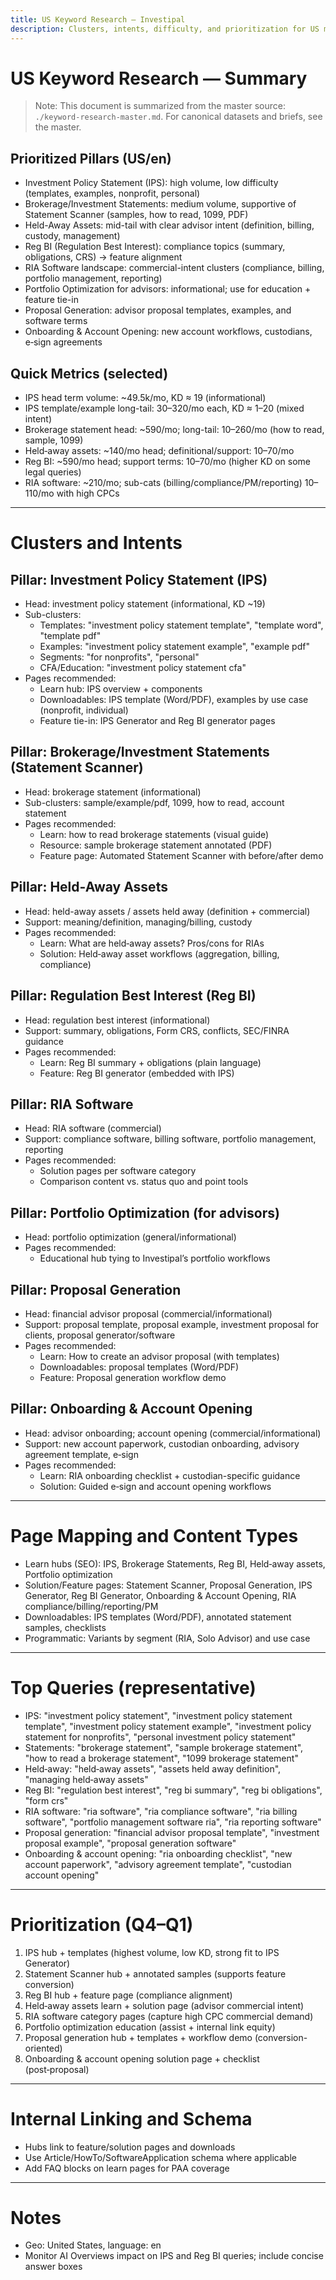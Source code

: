 ```yaml
---
title: US Keyword Research — Investipal
description: Clusters, intents, difficulty, and prioritization for US market
---
```


# US Keyword Research — Summary

> Note: This document is summarized from the master source: `./keyword-research-master.md`. For canonical datasets and briefs, see the master.

## Prioritized Pillars (US/en)
- Investment Policy Statement (IPS): high volume, low difficulty (templates, examples, nonprofit, personal)
- Brokerage/Investment Statements: medium volume, supportive of Statement Scanner (samples, how to read, 1099, PDF)
- Held-Away Assets: mid-tail with clear advisor intent (definition, billing, custody, management)
- Reg BI (Regulation Best Interest): compliance topics (summary, obligations, CRS) → feature alignment
- RIA Software landscape: commercial-intent clusters (compliance, billing, portfolio management, reporting)
- Portfolio Optimization for advisors: informational; use for education + feature tie-in
- Proposal Generation: advisor proposal templates, examples, and software terms
- Onboarding & Account Opening: new account workflows, custodians, e‑sign agreements

## Quick Metrics (selected)
- IPS head term volume: ~49.5k/mo, KD ≈ 19 (informational)
- IPS template/example long-tail: 30–320/mo each, KD ≈ 1–20 (mixed intent)
- Brokerage statement head: ~590/mo; long-tail: 10–260/mo (how to read, sample, 1099)
- Held‑away assets: ~140/mo head; definitional/support: 10–70/mo
- Reg BI: ~590/mo head; support terms: 10–70/mo (higher KD on some legal queries)
- RIA software: ~210/mo; sub-cats (billing/compliance/PM/reporting) 10–110/mo with high CPCs

---

# Clusters and Intents

## Pillar: Investment Policy Statement (IPS)
- Head: investment policy statement (informational, KD ~19)
- Sub-clusters:
  - Templates: "investment policy statement template", "template word", "template pdf"
  - Examples: "investment policy statement example", "example pdf"
  - Segments: "for nonprofits", "personal"
  - CFA/Education: "investment policy statement cfa"
- Pages recommended:
  - Learn hub: IPS overview + components
  - Downloadables: IPS template (Word/PDF), examples by use case (nonprofit, individual)
  - Feature tie-in: IPS Generator and Reg BI generator pages

## Pillar: Brokerage/Investment Statements (Statement Scanner)
- Head: brokerage statement (informational)
- Sub-clusters: sample/example/pdf, 1099, how to read, account statement
- Pages recommended:
  - Learn: how to read brokerage statements (visual guide)
  - Resource: sample brokerage statement annotated (PDF)
  - Feature page: Automated Statement Scanner with before/after demo

## Pillar: Held-Away Assets
- Head: held-away assets / assets held away (definition + commercial)
- Support: meaning/definition, managing/billing, custody
- Pages recommended:
  - Learn: What are held‑away assets? Pros/cons for RIAs
  - Solution: Held‑away asset workflows (aggregation, billing, compliance)

## Pillar: Regulation Best Interest (Reg BI)
- Head: regulation best interest (informational)
- Support: summary, obligations, Form CRS, conflicts, SEC/FINRA guidance
- Pages recommended:
  - Learn: Reg BI summary + obligations (plain language)
  - Feature: Reg BI generator (embedded with IPS)

## Pillar: RIA Software
- Head: RIA software (commercial)
- Support: compliance software, billing software, portfolio management, reporting
- Pages recommended:
  - Solution pages per software category
  - Comparison content vs. status quo and point tools

## Pillar: Portfolio Optimization (for advisors)
- Head: portfolio optimization (general/informational)
- Pages recommended:
  - Educational hub tying to Investipal’s portfolio workflows

## Pillar: Proposal Generation
- Head: financial advisor proposal (commercial/informational)
- Support: proposal template, proposal example, investment proposal for clients, proposal generator/software
- Pages recommended:
  - Learn: How to create an advisor proposal (with templates)
  - Downloadables: proposal templates (Word/PDF)
  - Feature: Proposal generation workflow demo

## Pillar: Onboarding & Account Opening
- Head: advisor onboarding; account opening (commercial/informational)
- Support: new account paperwork, custodian onboarding, advisory agreement template, e‑sign
- Pages recommended:
  - Learn: RIA onboarding checklist + custodian-specific guidance
  - Solution: Guided e‑sign and account opening workflows

---

# Page Mapping and Content Types

- Learn hubs (SEO): IPS, Brokerage Statements, Reg BI, Held‑away assets, Portfolio optimization
- Solution/Feature pages: Statement Scanner, Proposal Generation, IPS Generator, Reg BI Generator, Onboarding & Account Opening, RIA compliance/billing/reporting/PM
- Downloadables: IPS templates (Word/PDF), annotated statement samples, checklists
- Programmatic: Variants by segment (RIA, Solo Advisor) and use case

---

# Top Queries (representative)

- IPS: "investment policy statement", "investment policy statement template", "investment policy statement example", "investment policy statement for nonprofits", "personal investment policy statement"
- Statements: "brokerage statement", "sample brokerage statement", "how to read a brokerage statement", "1099 brokerage statement"
- Held‑away: "held‑away assets", "assets held away definition", "managing held‑away assets"
- Reg BI: "regulation best interest", "reg bi summary", "reg bi obligations", "form crs"
- RIA software: "ria software", "ria compliance software", "ria billing software", "portfolio management software ria", "ria reporting software"
- Proposal generation: "financial advisor proposal template", "investment proposal example", "proposal generation software"
- Onboarding & account opening: "ria onboarding checklist", "new account paperwork", "advisory agreement template", "custodian account opening"

---

# Prioritization (Q4–Q1)
1) IPS hub + templates (highest volume, low KD, strong fit to IPS Generator)
2) Statement Scanner hub + annotated samples (supports feature conversion)
3) Reg BI hub + feature page (compliance alignment)
4) Held‑away assets learn + solution page (advisor commercial intent)
5) RIA software category pages (capture high CPC commercial demand)
6) Portfolio optimization education (assist + internal link equity)
7) Proposal generation hub + templates + workflow demo (conversion-oriented)
8) Onboarding & account opening solution page + checklist (post‑proposal)

---

# Internal Linking and Schema
- Hubs link to feature/solution pages and downloads
- Use Article/HowTo/SoftwareApplication schema where applicable
- Add FAQ blocks on learn pages for PAA coverage

---

# Notes
- Geo: United States, language: en
- Monitor AI Overviews impact on IPS and Reg BI queries; include concise answer boxes


